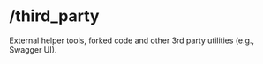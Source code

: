 # /third_party

External helper tools, forked code and other 3rd party utilities (e.g., Swagger UI).